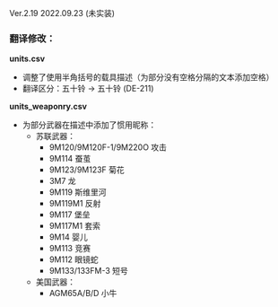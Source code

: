 Ver.2.19 2022.09.23 (未实装)

### 翻译修改：

**units.csv**
- 调整了使用半角括号的载具描述（为部分没有空格分隔的文本添加空格）
- 翻译区分：五十铃 → 五十铃 (DE-211)

**units_weaponry.csv**
- 为部分武器在描述中添加了惯用昵称：
  - 苏联武器：
    - 9M120/9M120F-1/9M220O 攻击
    - 9M114 蚕茧
    - 9M123/9M123F 菊花
    - 3M7 龙
    - 9M119 斯维里河
    - 9M119M1 反射
    - 9M117 堡垒
    - 9M117M1 套索
    - 9M14 婴儿
    - 9M113 竞赛
    - 9M112 眼镜蛇
    - 9M133/133FM-3 短号
  - 美国武器：
    - AGM65A/B/D 小牛
